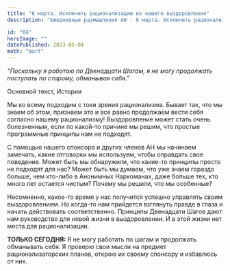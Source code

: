```yaml
---
title: "6 марта. Исключить рационализацию из нашего выздоровления"
description: "Ежедневные размышления АН - 6 марта. Исключить рационализацию из нашего выздоровления"

id: "66"
heroImage: ""
datePublished: 2023-05-04
moth: "mart"
---
```


_“Поскольку я работаю по Двенадцати Шагам, я не могу продолжать поступать по
старому, обманывая себя.”_

Основной текст, Истории

Мы ко всему подходим с токи зрения рационализма. Бывает так, что мы знаем об
этом, признаем это и все равно продолжаем вести себя согласно нашему
рационализму! Выздоровление может стать очень болезненным, если по какой-то
причине мы решим, что простые программные принципы нам не подходят.

С помощью нашего спонсора и других членов АН мы начинаем замечать, какие
отговорки мы используем, чтобы оправдать свое поведение. Может быть мы
обнаружили, что какие-то принципы просто не подходят для нас? Может быть мы
думаем, что уже знаем гораздо больше, чем кто-либо в Анонимных Наркоманах,
даже больше тех, кто много лет остается чистым? Почему мы решили, что мы
особенные?

Несомненно, какое-то время у нас получится успешно управлять своим
выздоровлением. Но когда-то нам прийдется взглянуть правде в глаза и начать
действовать соответственно. Принципы Двенадцати Шагов дают нам руководство для
новой жизни в выздоровлении. И в этой жизни нет места для рационализации.

**ТОЛЬКО СЕГОДНЯ:** Я не могу работать по шагам и продолжать обманывать себя.
Я проверю свои мысли на предмет рационализаторских планов, открою их своему
спонсору и избавлюсь от них.
